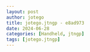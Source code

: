 ```yaml
---
layout: post
author: jotego
title: jotego.jtngp - e8ad973
date: 2024-06-28
categories: [Handheld, jtngp]
tags: [jotego.jtngp]
---
```


